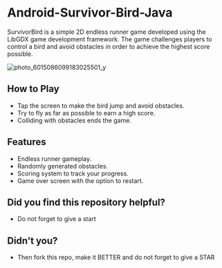 # Android-Survivor-Bird-Java
SurvivorBird is a simple 2D endless runner game developed using the LibGDX game development framework. The game challenges players to control a bird and avoid obstacles in order to achieve the highest score possible.

![photo_6015086099183025501_y](https://github.com/ozermehmett/Android-Survivor-Bird-Java/assets/115498182/6829b3f1-df29-4408-a4b0-0c434827c839)


## How to Play

- Tap the screen to make the bird jump and avoid obstacles.
- Try to fly as far as possible to earn a high score.
- Colliding with obstacles ends the game.

## Features

- Endless runner gameplay.
- Randomly generated obstacles.
- Scoring system to track your progress.
- Game over screen with the option to restart.

## Did you find this repository helpful?
- Do not forget to give a start

## Didn't you?
- Then fork this repo, make it BETTER and do not forget to give a STAR
